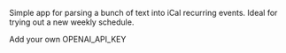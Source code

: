 Simple app for parsing a bunch of text into iCal recurring events. Ideal for trying out a new weekly schedule.

Add your own OPENAI_API_KEY

